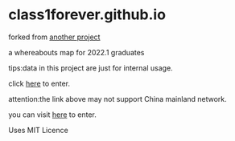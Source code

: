 # class1forever.github.io

forked from [another project](https://github.com/lvris/map)

a whereabouts map for 2022.1 graduates

tips:data in this project are just for internal usage.

click [here](https://calvin-xia.github.io/class1forever.github.io/) to enter.

attention:the link above may not support China mainland network.

you can visit [here](https://class1forever.rth1.xyz/) to enter.

Uses MIT Licence

